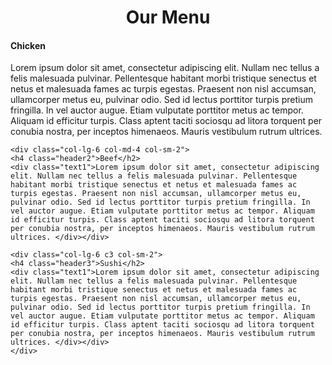 <!DOCTYPE html>
<html>
<head>
	<meta charset="utf-8">
	<title>module 2 assignment</title>
	<link rel="stylesheet" href="module2-solutioncss/styles.css">
</head>
<body>
<h1 style="text-align: center;" >Our Menu</h1>
<div class="container">
	<div class="row">
	<div class="col-lg-6 col-md-4 col-sm-2">
		<h4 class="header1">Chicken</h2>
	<div class="text1">Lorem ipsum dolor sit amet, consectetur adipiscing elit. Nullam nec tellus a felis malesuada pulvinar. Pellentesque habitant morbi tristique senectus et netus et malesuada fames ac turpis egestas. Praesent non nisl accumsan, ullamcorper metus eu, pulvinar odio. Sed id lectus porttitor turpis pretium fringilla. In vel auctor augue. Etiam vulputate porttitor metus ac tempor. Aliquam id efficitur turpis. Class aptent taciti sociosqu ad litora torquent per conubia nostra, per inceptos himenaeos. Mauris vestibulum rutrum ultrices. </div>
	</div>

	<div class="col-lg-6 col-md-4 col-sm-2">
	<h4 class="header2">Beef</h2>
	<div class="text1">Lorem ipsum dolor sit amet, consectetur adipiscing elit. Nullam nec tellus a felis malesuada pulvinar. Pellentesque habitant morbi tristique senectus et netus et malesuada fames ac turpis egestas. Praesent non nisl accumsan, ullamcorper metus eu, pulvinar odio. Sed id lectus porttitor turpis pretium fringilla. In vel auctor augue. Etiam vulputate porttitor metus ac tempor. Aliquam id efficitur turpis. Class aptent taciti sociosqu ad litora torquent per conubia nostra, per inceptos himenaeos. Mauris vestibulum rutrum ultrices. </div></div>

	<div class="col-lg-6 c3 col-sm-2">
	<h4 class="header3">Sushi</h2>
	<div class="text1">Lorem ipsum dolor sit amet, consectetur adipiscing elit. Nullam nec tellus a felis malesuada pulvinar. Pellentesque habitant morbi tristique senectus et netus et malesuada fames ac turpis egestas. Praesent non nisl accumsan, ullamcorper metus eu, pulvinar odio. Sed id lectus porttitor turpis pretium fringilla. In vel auctor augue. Etiam vulputate porttitor metus ac tempor. Aliquam id efficitur turpis. Class aptent taciti sociosqu ad litora torquent per conubia nostra, per inceptos himenaeos. Mauris vestibulum rutrum ultrices. </div></div>
	</div>
</div>


</body>
</html>
